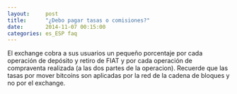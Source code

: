```yaml
---
layout:     post
title:      "¿Debo pagar tasas o comisiones?"
date:       2014-11-07 00:15:00
categories: es_ESP faq
---
```


El exchange cobra a sus usuarios un pequeño porcentaje por cada operación de depósito y retiro de FIAT y por cada operación de compraventa realizada (a las dos partes de la operacion). 
Recuerde que las tasas por mover bitcoins son aplicadas por la red de la cadena de bloques y no por el exchange.
